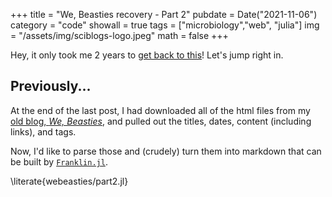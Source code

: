 +++
title = "We, Beasties recovery - Part 2"
pubdate = Date("2021-11-06")
category = "code"
showall = true
tags = ["microbiology","web", "julia"]
img = "/assets/img/sciblogs-logo.jpeg"
math = false
+++

Hey, it only took me 2 years to [get back to this](/posts/2020/webeasties-1)!
Let's jump right in.

## Previously...

At the end of the last post,
I had downloaded all of the html files
from my [old blog, _We, Beasties_](https://scienceblogs.com/webeasties),
and pulled out the titles, dates, content (including links), and tags.

Now, I'd like to parse those and (crudely)
turn them into markdown that can be built by [`Franklin.jl`](http://franklinjl.org).

\literate{webeasties/part2.jl}